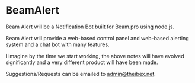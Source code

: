 # BeamAlert

Beam Alert will be a Notification Bot built for Beam.pro using node.js.

Beam Alert will provide a web-based control panel and web-based alerting system and a chat bot with many features.



I imagine by the time we start working, the above notes will have evolved significantly and a very different product will have been made.


Suggestions/Requests can be emailed to admin@theibex.net.
